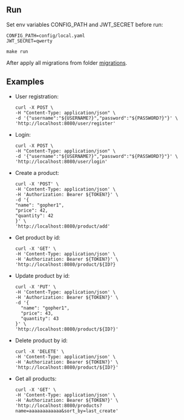 ## Run

Set env variables CONFIG_PATH and JWT_SECRET before run:
```shell
CONFIG_PATH=config/local.yaml
JWT_SECRET=qwerty
```

```shell
make run
```

After apply all migrations from folder [migrations](migrations/).

## Examples

* User registration:
    ```shell
    curl -X POST \
    -H "Content-Type: application/json" \
    -d '{"username":"${USERNAME?}","password":"${PASSWORD?}"}' \
    'http://localhost:8080/user/register'
    ```

* Login:
    ```shell
    curl -X POST \
    -H "Content-Type: application/json" \
    -d '{"username":"${USERNAME?}","password":"${PASSWORD?}"}' \
    'http://localhost:8080/user/login'
    ```

* Create a product:
    ```shell
    curl -X 'POST' \
    -H 'Content-Type: application/json' \
    -H 'Authorization: Bearer ${TOKEN?}' \
    -d '{
    "name": "gopher1",
    "price": 42,
    "quantity": 42
    }' \
    'http://localhost:8080/product/add'
    ```

* Get product by id:
    ```shell
    curl -X 'GET' \
    -H 'Content-Type: application/json' \
    -H 'Authorization: Bearer ${TOKEN?}' \
    'http://localhost:8080/product/${ID?}
    ```

* Update product by id:
    ```shell
    curl -X 'PUT' \
    -H 'Content-Type: application/json' \
    -H 'Authorization: Bearer ${TOKEN?}' \
    -d '{
      "name": "gopher1",
      "price": 43,
      "quantity": 43
    }' \
    'http://localhost:8080/product/${ID?}'
    ```
  
* Delete product by id:
    ```shell
    curl -X 'DELETE' \
    -H 'Content-Type: application/json' \
    -H 'Authorization: Bearer ${TOKEN?}' \
    'http://localhost:8080/product/${ID?}'
    ```
  
* Get all products:
    ```shell
    curl -X 'GET' \
    -H 'Content-Type: application/json' \
    -H 'Authorization: Bearer ${TOKEN?}' \
    'http://localhost:8080/products?name=aaaaaaaaaaaa&sort_by=last_create'
    ```
  
